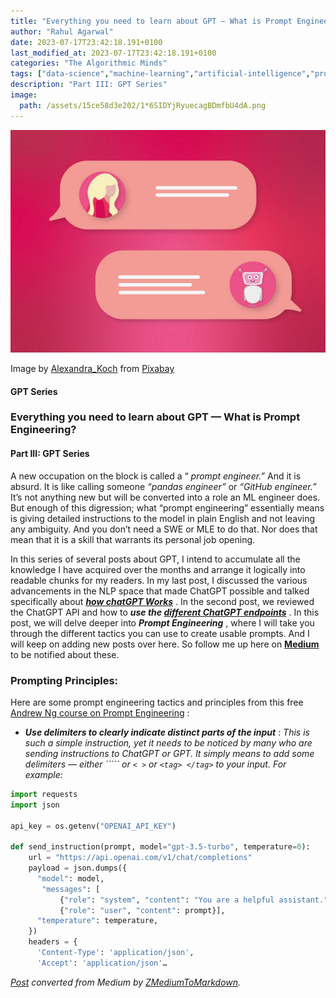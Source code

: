 ```yaml
---
title: "Everything you need to learn about GPT — What is Prompt Engineering?"
author: "Rahul Agarwal"
date: 2023-07-17T23:42:18.191+0100
last_modified_at: 2023-07-17T23:42:18.191+0100
categories: "The Algorithmic Minds"
tags: ["data-science","machine-learning","artificial-intelligence","programming","technology"]
description: "Part III: GPT Series"
image:
  path: /assets/15ce58d3e202/1*6SIDYjRyuecagBDmfbU4dA.png
---
```




![Image by [Alexandra\_Koch](https://pixabay.com/users/alexandra_koch-621802/?utm_source=link-attribution&utm_medium=referral&utm_campaign=image&utm_content=7767694) from [Pixabay](https://pixabay.com//?utm_source=link-attribution&utm_medium=referral&utm_campaign=image&utm_content=7767694)](assets/15ce58d3e202/1*6SIDYjRyuecagBDmfbU4dA.png)

Image by [Alexandra\_Koch](https://pixabay.com/users/alexandra_koch-621802/?utm_source=link-attribution&utm_medium=referral&utm_campaign=image&utm_content=7767694) from [Pixabay](https://pixabay.com//?utm_source=link-attribution&utm_medium=referral&utm_campaign=image&utm_content=7767694)
#### GPT Series
### Everything you need to learn about GPT — What is Prompt Engineering?
#### Part III: GPT Series

A new occupation on the block is called a “ _prompt engineer\.”_ And it is absurd\. It is like calling someone _“pandas engineer”_ or _“GitHub engineer\.”_ It’s not anything new but will be converted into a role an ML engineer does\. But enough of this digression; what “prompt engineering” essentially means is giving detailed instructions to the model in plain English and not leaving any ambiguity\. And you don’t need a SWE or MLE to do that\. Nor does that mean that it is a skill that warrants its personal job opening\.

In this series of several posts about GPT, I intend to accumulate all the knowledge I have acquired over the months and arrange it logically into readable chunks for my readers\. In my last post, I discussed the various advancements in the NLP space that made ChatGPT possible and talked specifically about [**_how chatGPT Works_**](https://medium.com/the-algorithmic-minds/everything-you-need-to-learn-about-gpt-how-does-chatgpt-work-8565c87b6101?source=your_stories_page-------------------------------------) \. In the second post, we reviewed the ChatGPT API and how to **_use the [different ChatGPT endpoints](https://medium.com/the-algorithmic-minds/everything-you-need-to-learn-about-gpt-openai-api-in-action-bf210908df1f?source=your_stories_page-------------------------------------)_** \. In this post, we will delve deeper into **_Prompt Engineering_** , where I will take you through the different tactics you can use to create usable prompts\. And I will keep on adding new posts over here\. So follow me up here on [**Medium**](https://mlwhiz.medium.com/) to be notified about these\.
### Prompting Principles:

Here are some prompt engineering tactics and principles from this free [Andrew Ng course on Prompt Engineering](https://www.deeplearning.ai/short-courses/chatgpt-prompt-engineering-for-developers/) :
- **_Use delimiters to clearly indicate distinct parts of the input_** : _This is such a simple instruction, yet it needs to be noticed by many who are sending instructions to ChatGPT or GPT\. It simply means to add some delimiters — either ````` or `< >` or `<tag> </tag>` to your input\. For example:_

```python
import requests
import json

api_key = os.getenv("OPENAI_API_KEY")

def send_instruction(prompt, model="gpt-3.5-turbo", temperature=0):
    url = "https://api.openai.com/v1/chat/completions"
    payload = json.dumps({
      "model": model,
       "messages": [
           {"role": "system", "content": "You are a helpful assistant."}, 
           {"role": "user", "content": prompt}],
      "temperature": temperature,
    })
    headers = {
      'Content-Type': 'application/json',
      'Accept': 'application/json'…
```



_[Post](https://medium.com/the-algorithmic-minds/everything-you-need-to-learn-about-gpt-what-is-prompt-engineering-15ce58d3e202) converted from Medium by [ZMediumToMarkdown](https://github.com/ZhgChgLi/ZMediumToMarkdown)._

